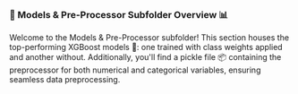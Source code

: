 ### 🚀 Models & Pre-Processor Subfolder Overview 📊

Welcome to the Models & Pre-Processor subfolder! This section houses the top-performing XGBoost models 🌟: one trained with class weights applied and another without. Additionally, you'll find a pickle file 📦 containing the preprocessor for both numerical and categorical variables, ensuring seamless data preprocessing. 


